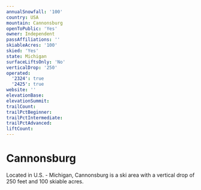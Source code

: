 ```yaml
---
annualSnowfall: '100'
country: USA
mountain: Cannonsburg
openToPublic: 'Yes'
owner: Independent
passAffiliations: ''
skiableAcres: '100'
skied: 'Yes'
state: Michigan
surfaceLiftsOnly: 'No'
verticalDrop: '250'
operated:
  '2324': true
  '2425': true
website: ''
elevationBase:
elevationSummit:
trailCount:
trailPctBeginner:
trailPctIntermediate:
trailPctAdvanced:
liftCount:
---
```



# Cannonsburg

Located in U.S. - Michigan, Cannonsburg is a ski area with a vertical drop of 250 feet and 100 skiable acres.
